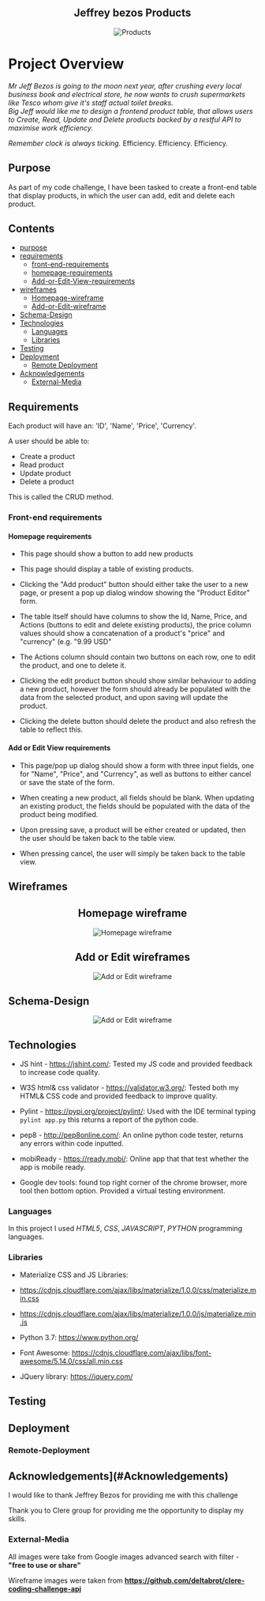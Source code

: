 <h2 align="center">Jeffrey bezos Products</h2>
<div align="center">
<img src="https://i2.wp.com/www.fb101.com/wp-content/uploads/2019/07/FoodProductTop.jpg?fit=678%2C298&ssl=1" 
     target="_blank" rel="noopener" alt="Products">
</div>

# Project Overview
*Mr Jeff Bezos is going to the moon next year, after crushing every local business book and electrical store, he now wants to crush supermarkets like Tesco whom give it's staff actual toilet breaks.* 
<br>
*Big Jeff would like me to design a frontend product table, that allows users to Create, Read, Update and Delete products backed by a restful API to maximise work efficiency.*

*Remember clock is always ticking.* Efficiency. Efficiency. Efficiency.

## Purpose
As part of my code challenge, I have been tasked to create a front-end table that display products, in which the user can add, edit and delete each product.

## Contents
* [purpose](#Purpose)
* [requirements](#Requirements)
   * [front-end-requirements](#Front-end-requirements)
   * [homepage-requirements](#Homepage-requirements)
   * [Add-or-Edit-View-requirements](#Add-or-Edit-View-requirements)
* [wireframes](#Wireframes)
   * [Homepage-wireframe](#Homepage-wireframes)
   * [Add-or-Edit-wireframe](#Add-or-Edit-wireframes)
* [Schema-Design](#Schema-Design)
* [Technologies](#Technologies)
     * [Languages](#Languages)
     * [Libraries](#Libraries)
* [Testing](#Testing) 
* [Deployment](#Deployment)
     * [Remote Deployment](#Remote-Deployment)
* [Acknowledgements](#Acknowledgements)
     * [External-Media](#External-Media)

## Requirements
Each product will have an: 'ID',  'Name',  'Price',  'Currency'.

A user should be able to: 

* Create a product
* Read product
* Update product
* Delete a product

This is called the CRUD method.

### Front-end requirements

#### Homepage requirements
- This page should show a button to add new products

- This page should display a table of existing products.

- Clicking the "Add product" button should either take the user to a new page, or present a pop up dialog window showing the "Product Editor" form.

- The table itself should have columns to show the Id, Name, Price, and Actions (buttons to edit and delete existing products), the price column values should show a concatenation of a product's "price" and "currency" (e.g. "9.99 USD"

- The Actions column should contain two buttons on each row, one to edit the product, and one to delete it. 

- Clicking the edit product button should show similar behaviour to adding a new product, however the form should already be populated with the data from the selected product, and upon saving will update the product.

- Clicking the delete button should delete the product and also refresh the table to reflect this. 


#### Add or Edit View requirements

- This page/pop up dialog should show a form with three input fields, one for "Name", "Price", and "Currency", as well as buttons to either cancel or save the state of the form.

- When creating a new product, all fields should be blank. When updating an existing product, the fields should be populated with the data of the product being modified.

- Upon pressing save, a product will be either created or updated, then the user should be taken back to the table view.

- When pressing cancel, the user will simply be taken back to the table view.

## Wireframes

<h2 align="center">Homepage wireframe</h2>

<div align="center">
<img src="https://user-images.githubusercontent.com/28734598/124751825-fce7e180-df1e-11eb-90a9-479c24c58aeb.png" 
     target="_blank" rel="noopener" alt="Homepage wireframe">
</div>

<h2 align="center">Add or Edit wireframes</h2>

<div align="center">
<img src="https://user-images.githubusercontent.com/28734598/124751836-007b6880-df1f-11eb-9735-e98707dadc8a.png" 
     target="_blank" rel="noopener" alt="Add or Edit wireframe">
</div>



## Schema-Design

<div align="center">
<img src="https://github.com/michodgs25/Jeffrey-bezos-Products/blob/main/static/images/product-schema.jpg" 
     target="_blank" rel="noopener" alt="Add or Edit wireframe">
</div>


## Technologies 

* JS hint - https://jshint.com/: Tested my JS code and provided feedback to increase code quality.

* W3S html& css validator - https://validator.w3.org/: Tested both my HTML& CSS code and provided feedback to improve quality.

* Pylint - https://pypi.org/project/pylint/: Used with the IDE terminal typing `pylint app.py` this returns a report of the python code.

* pep8 - http://pep8online.com/: An online python code tester, returns any errors within code inputted.

* mobiReady - https://ready.mobi/: Online app that that test whether the app is mobile ready.

* Google dev tools: found top right corner of the chrome browser, more tool then bottom option. Provided a virtual testing environment.

### Languages

In this project I used *HTML5*, *CSS*, *JAVASCRIPT*, *PYTHON* programming languages.

### Libraries

- Materialize CSS and JS Libraries: 
* https://cdnjs.cloudflare.com/ajax/libs/materialize/1.0.0/css/materialize.min.css 

* https://cdnjs.cloudflare.com/ajax/libs/materialize/1.0.0/js/materialize.min.js

- Python 3.7: https://www.python.org/

- Font Awesome: https://cdnjs.cloudflare.com/ajax/libs/font-awesome/5.14.0/css/all.min.css

- JQuery library: https://jquery.com/ 

## Testing

## Deployment


### Remote-Deployment


## Acknowledgements](#Acknowledgements)
I would like to thank Jeffrey Bezos for providing me with this challenge

Thank you to Clere group for providing me the opportunity to display my skills.

### External-Media
All images were take from Google images advanced search with filter - __"free to use or share"__

Wireframe images were taken from __https://github.com/deltabrot/clere-coding-challenge-api__